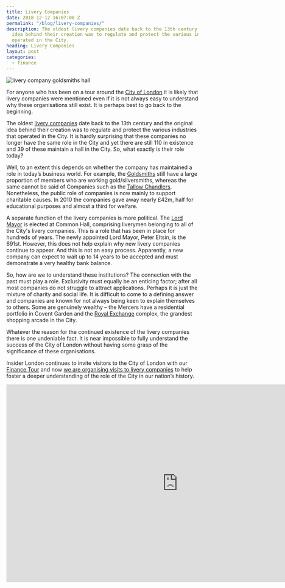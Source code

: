 ```yaml
---
title: Livery Companies
date: 2018-12-12 16:07:00 Z
permalink: "/blog/livery-companies/"
description: The oldest livery companies date back to the 13th century and the original
  idea behind their creation was to regulate and protect the various industries that
  operated in the City.
heading: Livery Companies
layout: post
categories:
  - finance
---
```


![livery company goldsmiths hall](/uploads/goldsmiths%20hall.jpg)

For anyone who has been on a tour around the [City of London](https://www.cityoflondon.gov.uk/Pages/default.aspx) it is likely that livery companies were mentioned even if it is not always easy to understand why these organisations still exist.  It is perhaps best to go back to the beginning.



The oldest [livery companies](http://www.liverycompanies.info/) date back to the 13th century and the original idea behind their creation was to regulate and protect the various industries that operated in the City.  It is hardly surprising that these companies no longer have the same role in the City and yet there are still 110 in existence and 39 of these maintain a hall in the City.  So, what exactly is their role today?



Well, to an extent this depends on whether the company has maintained a role in today’s business world.  For example, the [Goldsmiths](https://www.thegoldsmiths.co.uk/) still have a large proportion of members who are working gold/silversmiths, whereas the same cannot be said of Companies such as the [Tallow Chandlers](https://www.tallowchandlers.org/).  Nonetheless, the public role of companies is now mainly to support charitable causes.  In 2010 the companies gave away nearly £42m, half for educational purposes and almost a third for welfare.



A separate function of the livery companies is more political.  The [Lord Mayor](https://www.cityoflondon.gov.uk/about-the-city/the-lord-mayor/Pages/default.aspx) is elected at Common Hall, comprising liverymen belonging to all of the City's livery companies.  This is a role that has been in place for hundreds of years.  The newly appointed Lord Mayor, Peter Eltsin, is the 691st.  However, this does not help explain why new livery companies continue to appear.  And this is not an easy process.  Apparently, a new company can expect to wait up to 14 years to be accepted and must demonstrate a very healthy bank balance.



So, how are we to understand these institutions?  The connection with the past must play a role.  Exclusivity must equally be an enticing factor; after all most companies do not struggle to attract applications.  Perhaps it is just the mixture of charity and social life.  It is difficult to come to a defining answer and companies are known for not always being keen to explain themselves to others.  Some are genuinely wealthy – the Mercers have a residential portfolio in Covent Garden and the [Royal Exchange](http://www.theroyalexchange.co.uk/) complex, the grandest shopping arcade in the City.



Whatever the reason for the continued existence of the livery companies there is one undeniable fact.  It is near impossible to fully understand the success of the City of London without having some grasp of the significance of these organisations.



Insider London continues to invite visitors to the City of London with our [Finance Tour](https://www.insider-london.co.uk/tours/london-finance-walking-tour/) and now [we are organising visits to livery companies](https://www.insider-london.co.uk/tours/in-depth-business-tour/) to help foster a deeper understanding of the role of the City in our nation’s history.

<iframe width="900" height="520" src="https://www.youtube.com/embed/qSBSKGxP-3E" frameborder="0" allow="accelerometer; autoplay; encrypted-media; gyroscope; picture-in-picture" allowfullscreen></iframe>
